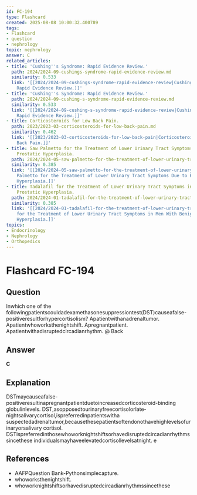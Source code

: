 ```yaml
---
id: FC-194
type: Flashcard
created: 2025-08-08 10:00:32.400789
tags:
- Flashcard
- question
- nephrology
topic: nephrology
answer: C
related_articles:
- title: 'Cushing''s Syndrome: Rapid Evidence Review.'
  path: 2024/2024-09-cushings-syndrome-rapid-evidence-review.md
  similarity: 0.533
  link: '[[2024/2024-09-cushings-syndrome-rapid-evidence-review|Cushing''s Syndrome:
    Rapid Evidence Review.]]'
- title: 'Cushing''s Syndrome: Rapid Evidence Review.'
  path: 2024/2024-09-cushing-s-syndrome-rapid-evidence-review.md
  similarity: 0.533
  link: '[[2024/2024-09-cushing-s-syndrome-rapid-evidence-review|Cushing''s Syndrome:
    Rapid Evidence Review.]]'
- title: Corticosteroids for Low Back Pain.
  path: 2023/2023-03-corticosteroids-for-low-back-pain.md
  similarity: 0.462
  link: '[[2023/2023-03-corticosteroids-for-low-back-pain|Corticosteroids for Low
    Back Pain.]]'
- title: Saw Palmetto for the Treatment of Lower Urinary Tract Symptoms Due to Benign
    Prostatic Hyperplasia.
  path: 2024/2024-05-saw-palmetto-for-the-treatment-of-lower-urinary-tract-sympto.md
  similarity: 0.385
  link: '[[2024/2024-05-saw-palmetto-for-the-treatment-of-lower-urinary-tract-sympto|Saw
    Palmetto for the Treatment of Lower Urinary Tract Symptoms Due to Benign Prostatic
    Hyperplasia.]]'
- title: Tadalafil for the Treatment of Lower Urinary Tract Symptoms in Men With Benign
    Prostatic Hyperplasia.
  path: 2024/2024-01-tadalafil-for-the-treatment-of-lower-urinary-tract-symptoms.md
  similarity: 0.385
  link: '[[2024/2024-01-tadalafil-for-the-treatment-of-lower-urinary-tract-symptoms|Tadalafil
    for the Treatment of Lower Urinary Tract Symptoms in Men With Benign Prostatic
    Hyperplasia.]]'
topics:
- Endocrinology
- Nephrology
- Orthopedics
---
```


# Flashcard FC-194

## Question

Inwhich one of the followingpatientscouldadexamethasonesuppressiontest(DST)causeafalse- positiveresultforhypercortisolism? Apatientwithanadrenaltumor. Apatientwhoworksthenightshift. Apregnantpatient. Apatientwithadisruptedcircadianrhythm. @ Back

## Answer

**C**

## Explanation

DSTmaycauseafalse-positiveresultinapregnantpatientduetoincreasedcorticosteroid-binding globulinlevels. DST,asopposedtourinaryfreecortisolorlate-nightsalivarycortisol,ispreferredinpatientswitha suspectedadrenaltumor,becausethesepatientsoftendonothavehighlevelsofurinaryorsalivary cortisol. DSTispreferredinthosewhoworknightshiftsorhavedisruptedcircadianrhythmssincethese individualsmayhaveelevatedcortisollevelsatnight. e

## References

- AAFPQuestion Bank-Pythonsimplecapture.
- whoworksthenightshift.
- whoworknightshiftsorhavedisruptedcircadianrhythmssincethese

